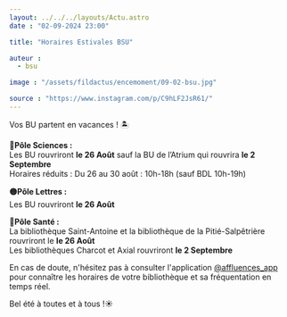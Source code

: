 ```yaml
---
layout: ../../../layouts/Actu.astro
date : "02-09-2024 23:00"

title: "Horaires Estivales BSU"

auteur :
  - bsu

image : "/assets/fildactus/encemoment/09-02-bsu.jpg"

source : "https://www.instagram.com/p/C9hLF2JsR61/"
---
```


Vos BU partent en vacances ! 🏝

__🔵Pôle Sciences :__  
Les BU rouvriront __le 26 Août__ sauf la BU de l’Atrium qui rouvrira __le 2 Septembre__  
Horaires réduits : Du 26 au 30 août : 10h-18h (sauf BDL 10h-19h)

__🟡Pôle Lettres :__  
Les BU rouvriront __le 26 Août__

__🔴Pôle Santé :__  
La bibliothèque Saint-Antoine et la bibliothèque de la Pitié-Salpêtrière rouvriront le __le 26 Août__  
Les bibliothèques Charcot et Axial rouvriront __le 2 Septembre__

En cas de doute, n'hésitez pas à consulter l'application [@affluences_app](https://www.instagram.com/affluences_app/) pour connaître les horaires de votre bibliothèque et sa fréquentation en temps réel.

Bel été à toutes et à tous !☀️